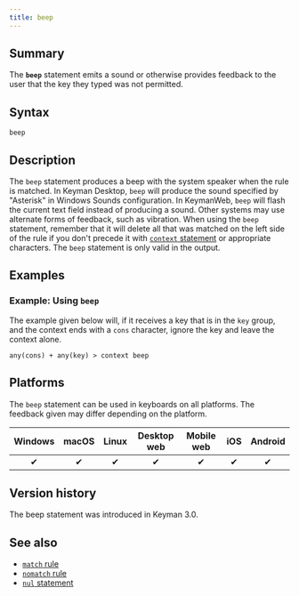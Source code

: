 ```yaml
---
title: beep
---
```


## Summary

The **`beep`** statement emits a sound or otherwise provides feedback to
the user that the key they typed was not permitted.

## Syntax

```
beep
```

## Description

The `beep` statement produces a beep with the system speaker when the
rule is matched. In Keyman Desktop, `beep` will produce the sound
specified by "Asterisk" in Windows Sounds configuration. In KeymanWeb,
`beep` will flash the current text field instead of producing a sound.
Other systems may use alternate forms of feedback, such as vibration.
When using the `beep` statement, remember that it will delete all that
was matched on the left side of the rule if you don't precede it with
[`context` statement](context) or appropriate characters. The `beep`
statement is only valid in the output.

## Examples

### Example: Using `beep`

The example given below will, if it receives a key that is in the `key`
group, and the context ends with a `cons` character, ignore the key and
leave the context alone.

```
any(cons) + any(key) > context beep
```

## Platforms

The `beep` statement can be used in keyboards on all platforms. The
feedback given may differ depending on the platform.

| Windows | macOS | Linux | Desktop web | Mobile web | iOS | Android |
|:-------:|:-----:|:-----:|:-----------:|:----------:|:---:|:-------:|
| ✔       | ✔     | ✔     | ✔           | ✔          | ✔   | ✔       |

## Version history

The beep statement was introduced in Keyman 3.0.

## See also

-   [`match` rule](match)
-   [`nomatch` rule](nomatch)
-   [`nul` statement](nul)
